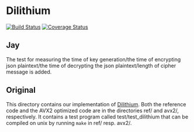 # Dilithium

[![Build Status](https://travis-ci.org/pq-crystals/dilithium.svg?branch=master)](https://travis-ci.org/pq-crystals/dilithium) [![Coverage Status](https://coveralls.io/repos/github/pq-crystals/dilithium/badge.svg?branch=master)](https://coveralls.io/github/pq-crystals/dilithium?branch=master)

## Jay
The test for measuring the time of key generation/the time of encrypting json plaintext/the time of decrypting the json plaintext/length of cipher message is added.

## Original
This directory contains our implementation of [Dilithium](https://eprint.iacr.org/2017/633). Both the reference code and the AVX2 optimized code are in the directories ref/ and avx2/, respectively. It contains a test program called test/test_dilithium that can be compiled on unix by running `make` in ref/ resp. avx2/.
